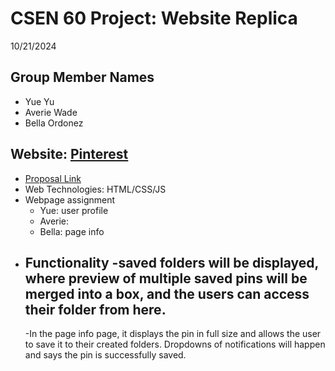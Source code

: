# CSEN 60 Project: Website Replica
10/21/2024

## Group Member Names
- Yue Yu
- Averie Wade
- Bella Ordonez

## Website: [Pinterest](https://www.pinterest.com/)
- [Proposal Link](https://docs.google.com/document/d/1k5RWvpCp9m8WIHBlrXB07HcTt4HL1CaMLoKw54mloek/edit?usp=sharing)
- Web Technologies: HTML/CSS/JS
- Webpage assignment
  - Yue: user profile
  - Averie:
  - Bella: page info
- Functionality
  -saved folders will be displayed, where preview of multiple saved pins will be merged into a box, and the users can access their folder from here.
  -
  -In the page info page, it displays the pin in full size and allows the user to save it to their created folders.  Dropdowns of notifications will happen and says the pin is successfully saved.

